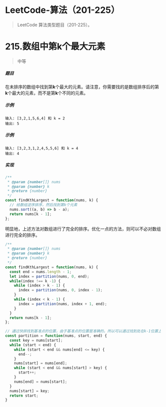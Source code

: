 # LeetCode-算法（201-225）

> LeetCode 算法类型题目（201-225）。

# 215.数组中第k个最大元素

> 中等

##### 题目

在未排序的数组中找到第**k**个最大的元素。请注意，你需要找的是数组排序后的第**k**个最大的元素，而不是第**k**个不同的元素。

##### 示例
```
输入: [3,2,1,5,6,4] 和 k = 2
输出: 5
```

##### 示例
```
输入: [3,2,3,1,2,4,5,5,6] 和 k = 4
输出: 4
```

##### 实现

```javascript
/**
 * @param {number[]} nums
 * @param {number} k
 * @return {number}
 */
const findKthLargest = function(nums, k) {
  // 给数组逆序排序，然后找到第k个元素
  nums.sort((a, b) => b - a);
  return nums[k - 1];
};
```
明显地，上述方法对数组进行了完全的排序。优化一点的方法，则可以不必对数组进行完全的排序。
```javascript
/**
 * @param {number[]} nums
 * @param {number} k
 * @return {number}
 */
const findKthLargest = function(nums, k) {
  const end = nums.length - 1;
  let index = partition(nums, 0, end);
  while(index !== k -1) {
    while (index > k - 1) {
      index = partition(nums, 0, index - 1);
    } 
    while (index < k - 1) {
      index = partition(nums, index + 1, end);
    } 
  }
  return nums[k - 1];
};

// 通过快排找到基准点的位置，由于基准点的位置是准确的。所以可以通过找到处在k-1位置上的基准点，即可找到所求。
const partition = function(nums, start, end) {
  const key = nums[start];
  while (start < end) {
    while (start < end && nums[end] <= key) {
      end--;
    } 
    nums[start] = nums[end];
    while (start < end && nums[start] > key) {
      start++;
    } 
    nums[end] = nums[start];
  }
  nums[start] = key;
  return start;
} 
```
